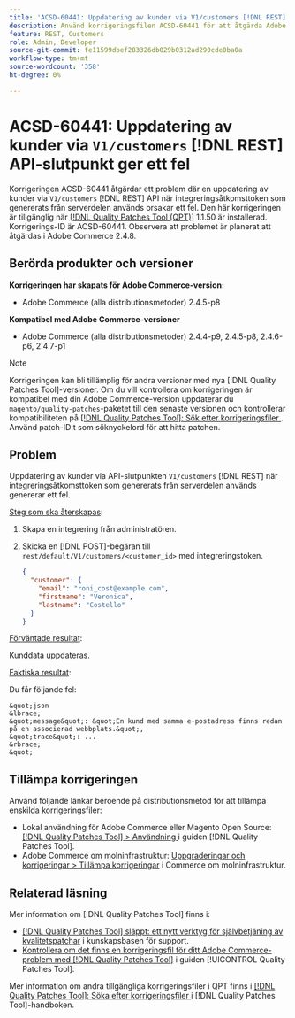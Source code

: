 ```yaml
---
title: 'ACSD-60441: Uppdatering av kunder via V1/customers [!DNL REST] API-slutpunkt orsakar ett fel'
description: Använd korrigeringsfilen ACSD-60441 för att åtgärda Adobe Commerce-problemet där det uppstår ett fel när du uppdaterar kunder via V1/customers [!DNL REST] API när du använder en integreringsåtkomsttoken som genererats från backend.
feature: REST, Customers
role: Admin, Developer
source-git-commit: fe11599dbef283326db029b0312ad290cde0ba0a
workflow-type: tm+mt
source-wordcount: '358'
ht-degree: 0%

---
```


# ACSD-60441: Uppdatering av kunder via `V1/customers` [!DNL REST] API-slutpunkt ger ett fel

Korrigeringen ACSD-60441 åtgärdar ett problem där en uppdatering av kunder via `V1/customers` [!DNL REST] API när integreringsåtkomsttoken som genererats från serverdelen används orsakar ett fel. Den här korrigeringen är tillgänglig när [[!DNL Quality Patches Tool (QPT)]](https://experienceleague.adobe.com/sv/docs/commerce-knowledge-base/kb/announcements/commerce-announcements/magento-quality-patches-released-new-tool-to-self-serve-quality-patches) 1.1.50 är installerad. Korrigerings-ID är ACSD-60441. Observera att problemet är planerat att åtgärdas i Adobe Commerce 2.4.8.

## Berörda produkter och versioner

**Korrigeringen har skapats för Adobe Commerce-version:**

* Adobe Commerce (alla distributionsmetoder) 2.4.5-p8

**Kompatibel med Adobe Commerce-versioner**

* Adobe Commerce (alla distributionsmetoder) 2.4.4-p9, 2.4.5-p8, 2.4.6-p6, 2.4.7-p1

>[!NOTE]
>
>Korrigeringen kan bli tillämplig för andra versioner med nya [!DNL Quality Patches Tool]-versioner. Om du vill kontrollera om korrigeringen är kompatibel med din Adobe Commerce-version uppdaterar du `magento/quality-patches`-paketet till den senaste versionen och kontrollerar kompatibiliteten på [[!DNL Quality Patches Tool]: Sök efter korrigeringsfiler ](https://experienceleague.adobe.com/tools/commerce-quality-patches/index.html?lang=sv-SE). Använd patch-ID:t som söknyckelord för att hitta patchen.

## Problem

Uppdatering av kunder via API-slutpunkten `V1/customers` [!DNL REST] när integreringsåtkomsttoken som genererats från serverdelen används genererar ett fel.

<u>Steg som ska återskapas</u>:

1. Skapa en integrering från administratören.
1. Skicka en [!DNL POST]-begäran till `rest/default/V1/customers/<customer_id>` med integreringstoken.

   ```json
   {
     "customer": {
       "email": "roni_cost@example.com",
       "firstname": "Veronica",
       "lastname": "Costello"
     }
   }
   ```

<u>Förväntade resultat</u>:

Kunddata uppdateras.

<u>Faktiska resultat</u>:

Du får följande fel:

    &quot;json
    &lbrace;
    &quot;message&quot;: &quot;En kund med samma e-postadress finns redan på en associerad webbplats.&quot;,
    &quot;trace&quot;: ...
    &rbrace;
    &quot;

## Tillämpa korrigeringen

Använd följande länkar beroende på distributionsmetod för att tillämpa enskilda korrigeringsfiler:

* Lokal användning för Adobe Commerce eller Magento Open Source: [[!DNL Quality Patches Tool] > Användning ](/help/tools/quality-patches-tool/usage.md) i guiden [!DNL Quality Patches Tool].
* Adobe Commerce om molninfrastruktur: [Uppgraderingar och korrigeringar > Tillämpa korrigeringar](https://experienceleague.adobe.com/docs/commerce-cloud-service/user-guide/develop/upgrade/apply-patches.html?lang=sv-SE) i Commerce om molninfrastruktur.

## Relaterad läsning

Mer information om [!DNL Quality Patches Tool] finns i:

* [[!DNL Quality Patches Tool] släppt: ett nytt verktyg för självbetjäning av kvalitetspatchar](https://experienceleague.adobe.com/sv/docs/commerce-knowledge-base/kb/announcements/commerce-announcements/magento-quality-patches-released-new-tool-to-self-serve-quality-patches) i kunskapsbasen för support.
* [Kontrollera om det finns en korrigeringsfil för ditt Adobe Commerce-problem med  [!DNL Quality Patches Tool]](/help/tools/quality-patches-tool/patches-available-in-qpt/check-patch-for-magento-issue-with-magento-quality-patches.md) i guiden [!UICONTROL Quality Patches Tool].


Mer information om andra tillgängliga korrigeringsfiler i QPT finns i [[!DNL Quality Patches Tool]: Söka efter korrigeringsfiler ](https://experienceleague.adobe.com/tools/commerce-quality-patches/index.html?lang=sv-SE) i [!DNL Quality Patches Tool]-handboken.
